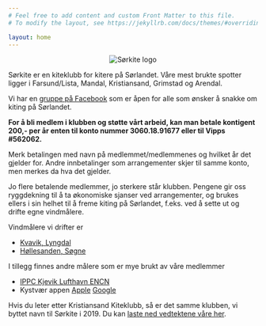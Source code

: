 ```yaml
---
# Feel free to add content and custom Front Matter to this file.
# To modify the layout, see https://jekyllrb.com/docs/themes/#overriding-theme-defaults

layout: home
---
```


<style type="text/css">
.site-header { border-top: 0; border-bottom: 0; }
</style>


<p align="center">
  <img alt="Sørkite logo" src="/assets/img/sørkite_logo.png" />
</p>

Sørkite er en kiteklubb for kitere på Sørlandet. Våre mest brukte spotter
ligger i Farsund/Lista, Mandal, Kristiansand, Grimstad og Arendal.

Vi har en [gruppe på Facebook](https://www.facebook.com/groups/krskite) som er
åpen for alle som ønsker å snakke om kiting på Sørlandet.

**For å bli medlem i klubben og støtte vårt arbeid, kan man betale kontigent
200,- per år enten til konto nummer 3060.18.91677 eller til Vipps #562062.**

Merk betalingen med navn på medlemmet/medlemmenes og hvilket år det gjelder for.
Andre innbetalinger som arrangementer skjer til samme konto, men merkes da hva
det gjelder.

Jo flere betalende medlemmer, jo sterkere står klubben. Pengene gir oss
ryggdekning til å ta økonomiske sjanser ved arrangementer, og brukes ellers i
sin helhet til å freme kiting på Sørlandet, f.eks. ved å sette ut og drifte
egne vindmålere.

Vindmålere vi drifter er

- [Kvavik, Lyngdal](https://holfuy.com/en/weather/1058)
- [Høllesanden, Søgne](https://holfuy.com/en/weather/1057)

I tillegg finnes andre målere som er mye brukt av våre medlemmer

- [IPPC Kjevik Lufthavn ENCN](https://www.ippc.no/ippc/index.jsp)
- Kystvær appen [Apple](https://apps.apple.com/no/app/kystv%C3%A6r-kystverket/id698101935?ign-mpt=uo%3D4) [Google](https://play.google.com/store/apps/details?id=no.scanmatic.kystverketapp)


Hvis du leter etter Kristiansand Kiteklubb, så er det samme klubben,  vi byttet
navn til Sørkite i 2019. Du kan [laste ned vedtektene våre
her](/assets/pdf/krskite-vedtekter.pdf).




